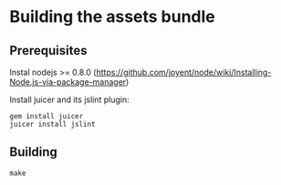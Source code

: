 # Building the assets bundle

## Prerequisites

Instal nodejs >= 0.8.0
(https://github.com/joyent/node/wiki/Installing-Node.js-via-package-manager)

Install juicer and its jslint plugin:

    gem install juicer
    juicer install jslint

## Building

    make
